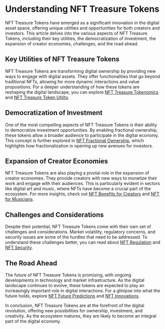 # Understanding NFT Treasure Tokens

NFT Treasure Tokens have emerged as a significant innovation in the digital asset space, offering unique utilities and opportunities for both creators and investors. This article delves into the various aspects of NFT Treasure Tokens, including their key utilities, the democratization of investment, the expansion of creator economies, challenges, and the road ahead.

## Key Utilities of NFT Treasure Tokens

NFT Treasure Tokens are transforming digital ownership by providing new ways to engage with digital assets. They offer functionalities that go beyond traditional NFTs, allowing for more dynamic interactions and value propositions. For a deeper understanding of how these tokens are reshaping the digital landscape, you can explore [NFT Treasure Tokenomics](https://www.license-token.com/wiki/nft-treasure-tokenomics) and [NFT Treasure Token Utility](https://www.license-token.com/wiki/nft-treasure-token-utility).

## Democratization of Investment

One of the most compelling aspects of NFT Treasure Tokens is their ability to democratize investment opportunities. By enabling fractional ownership, these tokens allow a broader audience to participate in the digital economy. This concept is further explored in [NFT Fractional Ownership](https://www.license-token.com/wiki/nft-fractional-ownership), which highlights how fractionalization is opening up new avenues for investors.

## Expansion of Creator Economies

NFT Treasure Tokens are also playing a pivotal role in the expansion of creator economies. They provide creators with new ways to monetize their work and engage with their audiences. This is particularly evident in sectors like digital art and music, where NFTs have become a crucial part of the ecosystem. For more insights, check out [NFT Benefits for Creators](https://www.license-token.com/wiki/nft-benefits-for-creators) and [NFT for Musicians](https://www.license-token.com/wiki/nft-for-musicians).

## Challenges and Considerations

Despite their potential, NFT Treasure Tokens come with their own set of challenges and considerations. Market volatility, regulatory concerns, and security issues are some of the hurdles that need to be addressed. To understand these challenges better, you can read about [NFT Regulation](https://www.license-token.com/wiki/nft-regulation) and [NFT Security](https://www.license-token.com/wiki/nft-security).

## The Road Ahead

The future of NFT Treasure Tokens is promising, with ongoing developments in technology and market infrastructure. As the digital landscape continues to evolve, these tokens are expected to play an increasingly important role in digital interactions. For a glimpse into what the future holds, explore [NFT Future Predictions](https://www.license-token.com/wiki/nft-future-predictions) and [NFT Innovations](https://www.license-token.com/wiki/nft-innovations).

In conclusion, NFT Treasure Tokens are at the forefront of the digital revolution, offering new possibilities for ownership, investment, and creativity. As the ecosystem matures, they are likely to become an integral part of the digital economy.